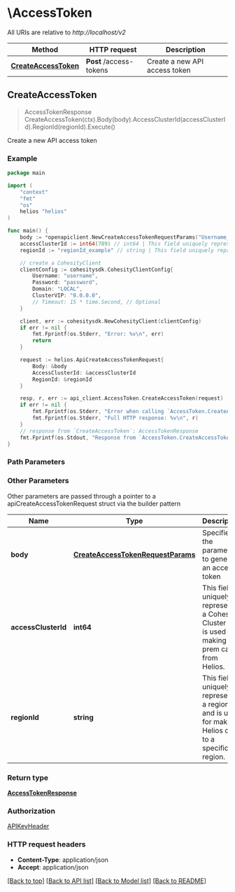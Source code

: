 # \AccessToken

All URIs are relative to *http://localhost/v2*

Method | HTTP request | Description
------------- | ------------- | -------------
[**CreateAccessToken**](AccessToken.md#CreateAccessToken) | **Post** /access-tokens | Create a new API access token



## CreateAccessToken

> AccessTokenResponse CreateAccessToken(ctx).Body(body).AccessClusterId(accessClusterId).RegionId(regionId).Execute()

Create a new API access token



### Example

```go
package main

import (
    "context"
    "fmt"
    "os"
    helios "helios"
)

func main() {
    body := *openapiclient.NewCreateAccessTokenRequestParams("Username_example", "Password_example") // CreateAccessTokenRequestParams | Specifies the parameters to generate an access token
    accessClusterId := int64(789) // int64 | This field uniquely represents a Cohesity Cluster and is used for making on-prem calls from Helios. (optional)
    regionId := "regionId_example" // string | This field uniquely represents a region and is used for making Helios calls to a specific region. (optional)

    // create a CohesityClient
    clientConfig := cohesitysdk.CohesityClientConfig{
        Username: "username",
        Password: "password",
        Domain: "LOCAL",
        ClusterVIP: "0.0.0.0",
        // Timeout: 15 * time.Second, // Optional 
    }

    client, err := cohesitysdk.NewCohesityClient(clientConfig)
    if err != nil {
        fmt.Fprintf(os.Stderr, "Error: %v\n", err)
        return
    }

    request := helios.ApiCreateAccessTokenRequest{
        Body: &body
        AccessClusterId: &accessClusterId
        RegionId: &regionId
    }

    resp, r, err := api_client.AccessToken.CreateAccessToken(request)
    if err != nil {
        fmt.Fprintf(os.Stderr, "Error when calling `AccessToken.CreateAccessToken``: %v\n", err)
        fmt.Fprintf(os.Stderr, "Full HTTP response: %v\n", r)
    }
    // response from `CreateAccessToken`: AccessTokenResponse
    fmt.Fprintf(os.Stdout, "Response from `AccessToken.CreateAccessToken`: %v\n", resp)
}
```

### Path Parameters



### Other Parameters

Other parameters are passed through a pointer to a apiCreateAccessTokenRequest struct via the builder pattern


Name | Type | Description  | Notes
------------- | ------------- | ------------- | -------------
 **body** | [**CreateAccessTokenRequestParams**](CreateAccessTokenRequestParams.md) | Specifies the parameters to generate an access token | 
 **accessClusterId** | **int64** | This field uniquely represents a Cohesity Cluster and is used for making on-prem calls from Helios. | 
 **regionId** | **string** | This field uniquely represents a region and is used for making Helios calls to a specific region. | 

### Return type

[**AccessTokenResponse**](AccessTokenResponse.md)

### Authorization

[APIKeyHeader](../README.md#APIKeyHeader)

### HTTP request headers

- **Content-Type**: application/json
- **Accept**: application/json

[[Back to top]](#) [[Back to API list]](../README.md#documentation-for-api-endpoints)
[[Back to Model list]](../README.md#documentation-for-models)
[[Back to README]](../README.md)

